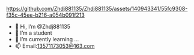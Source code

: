 

https://github.com/Zhdj881135/Zhdj881135/assets/140943341/55fc9308-f35c-45ee-b216-a054b091f213

- 👋 Hi, I’m @Zhdj881135
- 👀 I’m a student
- 🌱 I’m currently learning ...
- 📫 Email:13571173053@163.com

<!---
Zhdj881135/Zhdj881135 is a ✨ special ✨ repository because its `README.md` (this file) appears on your GitHub profile.
You can click the Preview link to take a look at your changes.
--->
